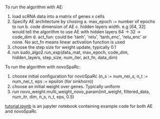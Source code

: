 
To run the algorithm with AE:
  1. load scRNA data into a matrix of genes x cells
  2. Specify AE architecture by chosing
      a. max_epoch := number of epochs to run
      b. code dimension of AE
      c. hidden layers width. e.g [64, 32] would tell the algorithm to use AE with hidden layers 64 -> 32 -> code_dim 
      d. act_fun: could be 'tanh', 'relu', 'tanh_enc', 'relu_enc' or none. No act_fn means linear activation function is used
  3. choose the step size for weight update, typically 0.1
  4. run sudo_algo2.run_exp(data_mat, max_epoch, code_dim, hidden_layers, step_size, num_iter, act_fn, data_dim)
  
To run the algorithm with novoSpaRc:
  1. choose initial configuration for novoSpaRc (n_s := num_nei_s, n_t := num_nei_t, eps := epsilon (for sinkhorn))
  2. choose an initial weight over genes. Typically uniform  
  4. run novo_weight.multi_weight_novo_param(init_weight, filtered_data, num_itr, dim, n_s, n_t, eps, 0.5)
 
[tutorial.ipynb](https://github.com/syq2012/cleaned_up_rna/blob/main/tutorial.ipynb) is an jupyter notebook containing example code for both AE and novoSpaRc
